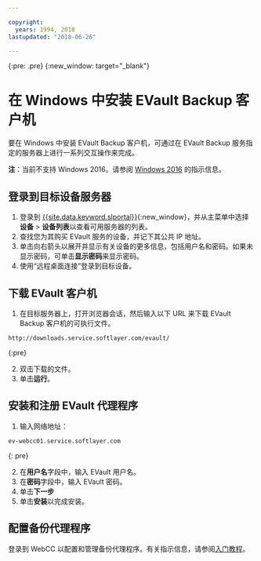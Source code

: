 ```yaml
---

copyright:
  years: 1994, 2018
lastupdated: "2018-06-26"

---
```

{:pre: .pre}
{:new_window: target="_blank"}

# 在 Windows 中安装 EVault Backup 客户机

要在 Windows 中安装 EVault Backup 客户机，可通过在 EVault Backup 服务指定的服务器上进行一系列交互操作来完成。

**注**：当前不支持 Windows 2016。请参阅 [Windows 2016](install-evault-windows2016.html) 的指示信息。

## 登录到目标设备服务器

1. 登录到 [{{site.data.keyword.slportal}}](https://control.softlayer.com/){:new_window}，并从主菜单中选择**设备** > **设备列表**以查看可用服务器的列表。
2. 查找您为其购买 EVault 服务的设备，并记下其公共 IP 地址。
3. 单击向右箭头以展开并显示有关设备的更多信息，包括用户名和密码。如果未显示密码，可单击**显示密码**来显示密码。 
4. 使用“远程桌面连接”登录到目标设备。

## 下载 EVault 客户机

1. 在目标服务器上，打开浏览器会话，然后输入以下 URL 来下载 EVault Backup 客户机的可执行文件。<br/>
  ```
  http://downloads.service.softlayer.com/evault/
  ```
  {:pre}
  
2. 双击下载的文件。
3. 单击**运行**。


## 安装和注册 EVault 代理程序
 
1. 输入网络地址：<br />
  ```
  ev-webcc01.service.softlayer.com
  ```
  {: pre}
  
2. 在**用户名**字段中，输入 EVault 用户名。 
3. 在**密码**字段中，输入 EVault 密码。 
6. 单击**下一步** 
7. 单击**安装**以完成安装。

## 配置备份代理程序

登录到 WebCC 以配置和管理备份代理程序。有关指示信息，请参阅[入门教程](index.html#configuring-evault-agent-in-webcc)。
